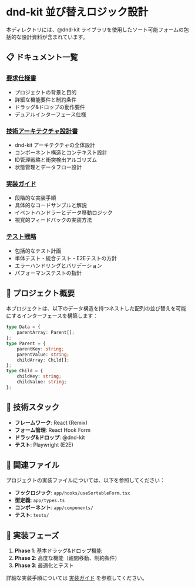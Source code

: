 # dnd-kit 並び替えロジック設計

本ディレクトリには、@dnd-kit ライブラリを使用したソート可能フォームの包括的な設計資料が含まれています。

## 📋 ドキュメント一覧

### [要求仕様書](./requirements.md)

- プロジェクトの背景と目的
- 詳細な機能要件と制約条件
- ドラッグ&ドロップの動作要件
- デュアルインターフェース仕様

### [技術アーキテクチャ設計書](./architecture.md)

- dnd-kit アーキテクチャの全体設計
- コンポーネント構造とコンテキスト設計
- ID管理戦略と衝突検出アルゴリズム
- 状態管理とデータフロー設計

### [実装ガイド](./implementation-guide.md)

- 段階的な実装手順
- 具体的なコードサンプルと解説
- イベントハンドラーとデータ移動ロジック
- 視覚的フィードバックの実装方法

### [テスト戦略](./testing-strategy.md)

- 包括的なテスト計画
- 単体テスト・統合テスト・E2Eテストの方針
- エラーハンドリングとバリデーション
- パフォーマンステストの指針

## 🎯 プロジェクト概要

本プロジェクトは、以下のデータ構造を持つネストした配列の並び替えを可能にするインターフェースを構築します：

```typescript
type Data = {
    parentArray: Parent[];
};
type Parent = {
    parentKey: string;
    parentValue: string;
    childArray: Child[];
};
type Child = {
    childKey: string;
    childValue: string;
};
```

## 🔧 技術スタック

- **フレームワーク**: React (Remix)
- **フォーム管理**: React Hook Form
- **ドラッグ&ドロップ**: @dnd-kit
- **テスト**: Playwright (E2E)

## 📁 関連ファイル

プロジェクトの実装ファイルについては、以下を参照してください：

- **フックロジック**: `app/hooks/useSortableForm.tsx`
- **型定義**: `app/types.ts`
- **コンポーネント**: `app/components/`
- **テスト**: `tests/`

## 🚀 実装フェーズ

1. **Phase 1**: 基本ドラッグ&ドロップ機能
2. **Phase 2**: 高度な機能（親間移動、制約条件）
3. **Phase 3**: 最適化とテスト

詳細な実装手順については [実装ガイド](./implementation-guide.md) を参照してください。
